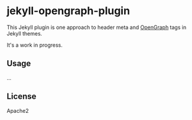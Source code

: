 # jekyll-opengraph-plugin

This Jekyll plugin is one approach to header meta and [OpenGraph][og]
tags in Jekyll themes.

It's a work in progress.

## Usage

...

## License

Apache2

[og]: http://opengraph.me
[1]: http://davidensinger.com/2013/04/adding-open-graph-tags-to-jekyll/
[2]: https://gist.github.com/pathawks/1406355
[3]: http://bretthard.in/2012/06/jekyll-and-seo-optimization/
[4]: https://cooltrainer.org/getting-social-with-jekyll/
